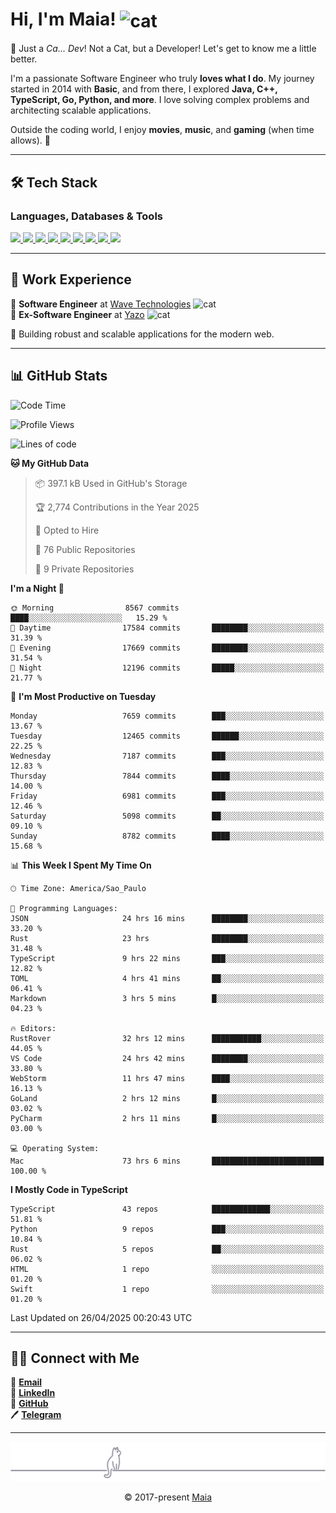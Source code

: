 <h1 align="left">Hi, I'm Maia! 
<img src="https://emojis.slackmojis.com/emojis/images/1643509834/36299/black-cat.gif?1643509834" width="50" height="60" align="center" alt="cat"/>
</h1>

🎩 Just a *Ca... Dev*! Not a Cat, but a Developer! Let's get to know me a little better.

I'm a passionate Software Engineer who truly **loves what I do**. My journey started in 2014 with **Basic**, and from there, I explored **Java, C++, TypeScript, Go, Python, and more**. I love solving complex problems and architecting scalable applications.

Outside the coding world, I enjoy **movies**, **music**, and **gaming** (when time allows). 🚀

---

## 🛠️ Tech Stack

### Languages, Databases & Tools
<p>
  <a href="https://www.typescriptlang.org">
    <img src="https://skillicons.dev/icons?i=ts" />
  </a>
  <a href="https://go.dev">
    <img src="https://skillicons.dev/icons?i=go" />
  </a>
  <a href="https://www.python.org">
    <img src="https://skillicons.dev/icons?i=python" />
  </a>
  <a href="https://gradle.org">
    <img src="https://skillicons.dev/icons?i=gradle" />
  </a>
  <a href="https://redis.io">
    <img src="https://skillicons.dev/icons?i=redis" />
  </a>
  <a href="https://www.mongodb.com">
    <img src="https://skillicons.dev/icons?i=mongodb" />
  </a>
  <a href="https://nodejs.org">
    <img src="https://skillicons.dev/icons?i=nodejs" />
  </a>
  <a href="https://www.javascript.com">
    <img src="https://skillicons.dev/icons?i=js" />
  </a>
  <a href="https://www.docker.com">
    <img src="https://skillicons.dev/icons?i=docker" />
  </a>
</p>

---

## 💼 Work Experience

🔹 **Software Engineer** at [Wave Technologies](https://www.linkedin.com/company/wave-technologies-oficial/)   <img src="https://media.giphy.com/media/WUlplcMpOCEmTGBtBW/giphy.gif" width="30" alt="cat"> <br>
🔹 **Ex-Software Engineer** at [Yazo](https://yazo.com.br/) <img src="https://media.giphy.com/media/WUlplcMpOCEmTGBtBW/giphy.gif" width="30" alt="cat"> <br>

🚀 Building robust and scalable applications for the modern web.

---

## 📊 GitHub Stats

<!--START_SECTION:waka-->
![Code Time](http://img.shields.io/badge/Code%20Time-5%2C886%20hrs%2058%20mins-blue)

![Profile Views](http://img.shields.io/badge/Profile%20Views-2-blue)

![Lines of code](https://img.shields.io/badge/From%20Hello%20World%20I%27ve%20Written-10.5%20million%20lines%20of%20code-blue)

**🐱 My GitHub Data** 

> 📦 397.1 kB Used in GitHub's Storage 
 > 
> 🏆 2,774 Contributions in the Year 2025
 > 
> 💼 Opted to Hire
 > 
> 📜 76 Public Repositories 
 > 
> 🔑 9 Private Repositories 
 > 
**I'm a Night 🦉** 

```text
🌞 Morning                8567 commits        ████░░░░░░░░░░░░░░░░░░░░░   15.29 % 
🌆 Daytime                17584 commits       ████████░░░░░░░░░░░░░░░░░   31.39 % 
🌃 Evening                17669 commits       ████████░░░░░░░░░░░░░░░░░   31.54 % 
🌙 Night                  12196 commits       █████░░░░░░░░░░░░░░░░░░░░   21.77 % 
```
📅 **I'm Most Productive on Tuesday** 

```text
Monday                   7659 commits        ███░░░░░░░░░░░░░░░░░░░░░░   13.67 % 
Tuesday                  12465 commits       ██████░░░░░░░░░░░░░░░░░░░   22.25 % 
Wednesday                7187 commits        ███░░░░░░░░░░░░░░░░░░░░░░   12.83 % 
Thursday                 7844 commits        ████░░░░░░░░░░░░░░░░░░░░░   14.00 % 
Friday                   6981 commits        ███░░░░░░░░░░░░░░░░░░░░░░   12.46 % 
Saturday                 5098 commits        ██░░░░░░░░░░░░░░░░░░░░░░░   09.10 % 
Sunday                   8782 commits        ████░░░░░░░░░░░░░░░░░░░░░   15.68 % 
```


📊 **This Week I Spent My Time On** 

```text
🕑︎ Time Zone: America/Sao_Paulo

💬 Programming Languages: 
JSON                     24 hrs 16 mins      ████████░░░░░░░░░░░░░░░░░   33.20 % 
Rust                     23 hrs              ████████░░░░░░░░░░░░░░░░░   31.48 % 
TypeScript               9 hrs 22 mins       ███░░░░░░░░░░░░░░░░░░░░░░   12.82 % 
TOML                     4 hrs 41 mins       ██░░░░░░░░░░░░░░░░░░░░░░░   06.41 % 
Markdown                 3 hrs 5 mins        █░░░░░░░░░░░░░░░░░░░░░░░░   04.23 % 

🔥 Editors: 
RustRover                32 hrs 12 mins      ███████████░░░░░░░░░░░░░░   44.05 % 
VS Code                  24 hrs 42 mins      ████████░░░░░░░░░░░░░░░░░   33.80 % 
WebStorm                 11 hrs 47 mins      ████░░░░░░░░░░░░░░░░░░░░░   16.13 % 
GoLand                   2 hrs 12 mins       █░░░░░░░░░░░░░░░░░░░░░░░░   03.02 % 
PyCharm                  2 hrs 11 mins       █░░░░░░░░░░░░░░░░░░░░░░░░   03.00 % 

💻 Operating System: 
Mac                      73 hrs 6 mins       █████████████████████████   100.00 % 
```

**I Mostly Code in TypeScript** 

```text
TypeScript               43 repos            █████████████░░░░░░░░░░░░   51.81 % 
Python                   9 repos             ███░░░░░░░░░░░░░░░░░░░░░░   10.84 % 
Rust                     5 repos             ██░░░░░░░░░░░░░░░░░░░░░░░   06.02 % 
HTML                     1 repo              ░░░░░░░░░░░░░░░░░░░░░░░░░   01.20 % 
Swift                    1 repo              ░░░░░░░░░░░░░░░░░░░░░░░░░   01.20 % 
```




 Last Updated on 26/04/2025 00:20:43 UTC
<!--END_SECTION:waka-->

---

## 👯‍👨 Connect with Me
📧 **[Email](mailto:gabrielmaialva33@gmail.com)**  
🔗 **[LinkedIn](https://www.linkedin.com/in/gabriel-maia-183984239)**  
🐙 **[GitHub](https://github.com/gabrielmaialva33)**  
🖊 **[Telegram](https://t.me/sr_mrootx)**

---

<p align="center"><img src="https://raw.githubusercontent.com/gabrielmaialva33/gabrielmaialva33/master/assets/gray0_ctp_on_line.svg?sanitize=true" /></p>
<p align="center">&copy; 2017-present <a href="https://github.com/gabrielmaialva33/" target="_blank">Maia</a></p>

